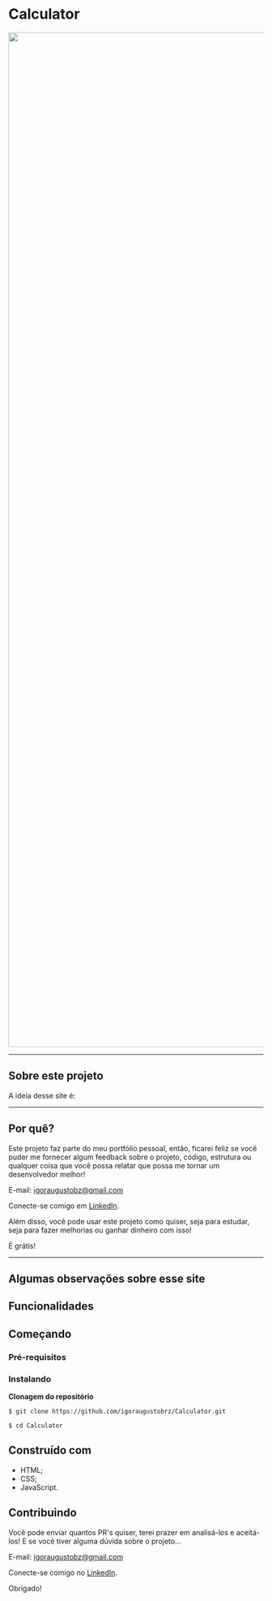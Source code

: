 # Calculator
<div align="center">
<img src="" width="2000px" alt="Imagem do site"/>
</div>

---

## Sobre este projeto
A ideia desse site é:

---

## Por quê?

Este projeto faz parte do meu portfólio pessoal, então, ficarei feliz se você puder me fornecer algum feedback sobre o projeto, código, estrutura ou qualquer coisa que você possa relatar que possa me tornar um desenvolvedor melhor!

E-mail: igoraugustobz@gmail.com

Conecte-se comigo em [LinkedIn](https://www.linkedin.com/in/igoraugustobrz/).

Além disso, você pode usar este projeto como quiser, seja para estudar, seja para fazer melhorias ou ganhar dinheiro com isso!

É grátis!

---

## Algumas observações sobre esse site

## Funcionalidades

## Começando 

### Pré-requisitos

### Instalando

**Clonagem do repositório**

```
$ git clone https://github.com/igoraugustobrz/Calculator.git

$ cd Calculator
```
## Construído com 

- HTML;
- CSS;
- JavaScript.

## Contribuindo 

Você pode enviar quantos PR's quiser, terei prazer em analisá-los e aceitá-los! E se você tiver alguma dúvida sobre o projeto...

E-mail: igoraugustobz@gmail.com

Conecte-se comigo no [LinkedIn](https://www.linkedin.com/in/igoraugustobrz/).

Obrigado!